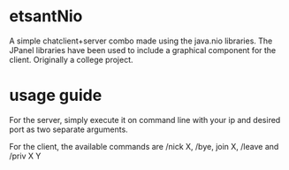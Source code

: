 # etsantNio

A simple chatclient+server combo made using the java.nio libraries. The JPanel libraries have been used to include a graphical component for the client. 
Originally a college project.

# usage guide
For the server, simply execute it on command line with your ip and desired port as two separate arguments.

For the client, the available commands are /nick X, /bye, join X, /leave and /priv X Y
